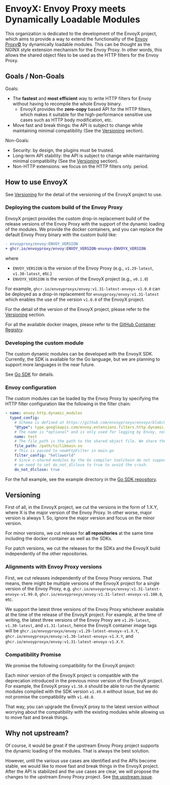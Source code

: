 # EnvoyX: Envoy Proxy meets Dynamically Loadable Modules

This organization is dedicated to the development of the EnvoyX project, 
which aims to provide a way to extend the functionality of the [Envoy Proxy©](https://www.envoyproxy.io/) by dynamically loadable modules.
This can be thought as the NGINX style extension mechanism for the Envoy Proxy. In other words,
this allows the shared object files to be used as the HTTP filters for the Envoy Proxy.

## Goals / Non-Goals
Goals:
* The **fastest** and **most efficient** way to write HTTP filters for Envoy without having to recompile the whole Envoy binary.
  * EnvoyX provides the **zero-copy** based API for the HTTP filters, which makes it suitable for the high-performance sensitive use cases such as HTTP body modification, etc.
* Move fast and break things: the API is subject to change while maintaining minimal compatibility (See the [Versioning](#versioning) section).

Non-Goals:
* Security: by design, the plugins must be trusted.
* Long-term API stability: the API is subject to change while maintaining minimal compatibility (See the [Versioning](#versioning) section).
* Non-HTTP extensions: we focus on the HTTP filters only. period.

## How to use EnvoyX

See [Versioning](#versioning) for the detail of the versioning of the EnvoyX project to use.

### Deploying the custom build of the Envoy Proxy

EnvoyX project provides the custom drop-in replacement build of the release versions of the Envoy Proxy
with the support of the dynamic loading of the modules. We provide the docker containers,
and you can replace the default Envoy Proxy binary with the custom build like:

```diff
- envoyproxy/envoy:ENVOY_VERSION
+ ghcr.io/envoyproxy/envoy:ENVOY_VERSION-envoyx-ENVOYX_VERSION
```

where
* `ENVOY_VERSION` is the version of the Envoy Proxy (e.g., `v1.29-latest`, `v1.30-latest`, etc.)
* `ENVOYX_VERSION` is the version of the EnvoyX project (e.g., `v0.1.0`)

For example, `ghcr.io/envoyproxyx/envoy:v1.31-latest-envoyx-v1.0.0` can be deployed as a
drop-in replacement for `envoyproxy/envoy:v1.31-latest` which enables the use of the version `v1.0.0` of the EnvoyX project.

For the detail of the version of the EnvoyX project, please refer to the [Versioning](#versioning) section.

For all the available docker images, please refer to the [GitHub Container Registry](https://github.com/envoyproxyx/envoyx/pkgs/container/envoy).

### Developing the custom module

The custom dynamic modules can be developed with the EnvoyX SDK.
Currently, the SDK is available for the Go language, but we are planning to support more languages in the near future.

See [Go SDK](https://github.com/envoyproxyx/go-sdk) for details.

### Envoy configuration

The custom modules can be loaded by the Envoy Proxy by specifying the HTTP filter configuration 
like the following in the filter chain:

```yaml
- name: envoy.http.dynamic_modules
  typed_config:
    # Schema is defined at https://github.com/envoyproxyx/envoyx/blob/main/x/config.proto
    "@type": type.googleapis.com/envoy.extensions.filters.http.dynamic_modules.v3.DynamicModuleConfig
    # The name is *optional* and is only used for logging by Envoy, not for modules.
    name: test
    # The file_path is the path to the shared object file. We share the same file for both http filter chain.
    file_path: /path/to/libmain.so
    # This is passed to newHttpFilter in main.go
    filter_config: "helloworld"
    # Since c-shared modules by the Go compiler toolchain do not support dlclose, https://github.com/golang/go/issues/11100
    # we need to set do_not_dlclose to true to avoid the crash.
    do_not_dlclose: true
```

For the full example, see the example directory in the [Go SDK repository](https://github.com/envoyproxyx/go-sdk/blob/main/example/envoy.yaml).

## Versioning

First of all, in the EnvoyX project, we cut the versions in the form of 1.X.Y, where X is the major version of the Envoy Proxy. 
In other worse, major version is always 1. So, ignore the major version and focus on the minor version.

For minor versions, we cut release for **all repositories** at the same time including the docker container
as well as the SDKs.

For patch versions, we cut the releases for the SDKs and the EnvoyX build independently of the other repositories.

### Alignments with Envoy Proxy versions

First, we cut releases independently of the Envoy Proxy versions. That means,
there might be multiple versions of the EnvoyX project for a single version of the Envoy Proxy,
e.g. `ghcr.io/envoyproxyx/envoy:v1.31-latest-envoyx-v1.99.0`, `ghcr.io/envoyproxyx/envoy:v1.31-latest-envoyx-v1.100.0`, etc.

We support the latest three versions of the Envoy Proxy whichever available at the time of the release of the EnvoyX project.
For example, at the time of writing, the latest three versions of the Envoy Proxy are `v1.29-latest`, `v1.30-latest`, and `v1.31-latest`,
hence the EnvoyX container image tags will be `ghcr.io/envoyproxyx/envoy:v1.29-latest-envoyx-v1.X.Y`, 
`ghcr.io/envoyproxyx/envoy:v1.30-latest-envoyx-v1.X.Y`, and `ghcr.io/envoyproxyx/envoy:v1.31-latest-envoyx-v1.X.Y`.

### Compatibility Promise

We promise the following compatibility for the EnvoyX project:

Each minor version of the EnvoyX project is compatible with the deprecation introduced in the previous minor version of the EnvoyX project.
For example, the EnvoyX proxy `v1.50.0` should be able to run the dynamic modules compiled with the SDK version `v1.49.0` without issue,
but we do not promise the compatibility with `v1.48.0`.

That way, you can upgrade the EnvoyX proxy to the latest version without worrying about the compatibility with the existing modules while
allowing us to move fast and break things. 

## Why not upstream?

Of course, it would be great if the upstream Envoy Proxy project supports the dynamic loading of the modules.
That is always the best solution. 

However, until the various use cases are identified and the APIs become stable,
we would like to move fast and break things in the EnvoyX project. After the API is stabilized and the use cases are clear,
we will propose the changes to the upstream Envoy Proxy project. See [the upstream issue](https://github.com/envoyproxy/envoy/issues/2053).
